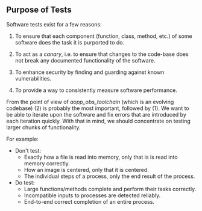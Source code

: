 

## Purpose of Tests ##

Software tests exist for a few reasons:

1) To ensure that each component (function, class, method, etc.) of some software does the task it is purported to do. 

2) To act as a *canary*, i.e. to ensure that changes to the code-base does not break any documented functionality of the software.

3) To enhance security by finding and guarding against known vulnerabilities.

4) To provide a way to consistently measure software performance.

From the point of view of *aopp_obs_toolchain* (which is an evolving codebase) (2) is probably the most important, followed by (1). We want to be able to iterate upon the software and fix errors that are introduced by each iteration quickly. With that in mind, we should concentrate on testing larger chunks of functionality. 

For example:

* Don't test:
  - Exactly how a file is read into memory, only that is is read into memory correctly. 
  - How an image is centered, only that it is centered.
  - The individual steps of a process, only the end result of the process.
* Do test:
  - Large functions/methods complete and perform their tasks correctly.
  - Incompatible inputs to processes are detected reliably.
  - End-to-end correct completion of an entire process.